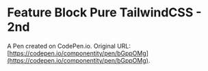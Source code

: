 # Feature Block Pure TailwindCSS - 2nd

A Pen created on CodePen.io. Original URL: [https://codepen.io/componentity/pen/bGppOMg](https://codepen.io/componentity/pen/bGppOMg).


